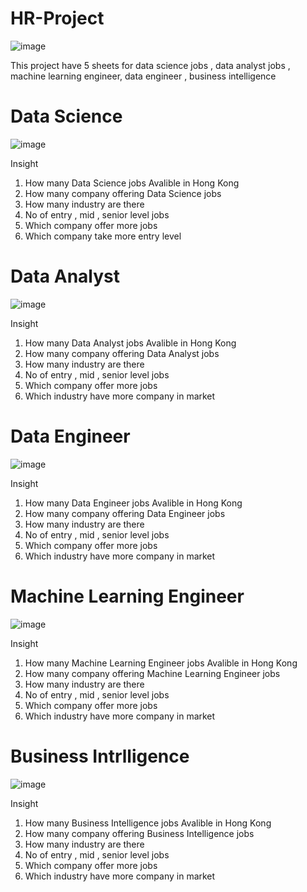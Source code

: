# HR-Project

![image](https://user-images.githubusercontent.com/75209200/213913251-aff46799-39bf-40e0-abe4-7746aa40c37e.png)

This project have 5 sheets for data science jobs , data analyst jobs , machine learning engineer, data engineer , business intelligence

# Data Science 

![image](https://user-images.githubusercontent.com/75209200/213913413-da03239c-7385-437a-9834-3944d6c57713.png)

Insight

1. How many Data Science jobs Avalible in Hong Kong
2. How many company offering Data Science jobs
3. How many industry are there
4. No of entry , mid , senior level jobs
5. Which company offer more jobs
6. Which company take more entry level 

# Data Analyst

![image](https://user-images.githubusercontent.com/75209200/213913630-6faa5285-61a2-4327-a82f-8218228f1d2e.png)

Insight

1. How many Data Analyst jobs Avalible in Hong Kong
2. How many company offering Data Analyst jobs
3. How many industry are there
4. No of entry , mid , senior level jobs
5. Which company offer more jobs
6. Which industry have more company in market

# Data Engineer

![image](https://user-images.githubusercontent.com/75209200/213913737-71826b90-6f2c-49f4-9248-abbc47c7413e.png)

Insight

1. How many Data Engineer jobs Avalible in Hong Kong
2. How many company offering Data Engineer jobs
3. How many industry are there
4. No of entry , mid , senior level jobs
5. Which company offer more jobs
6. Which industry have more company in market

# Machine Learning Engineer

![image](https://user-images.githubusercontent.com/75209200/213913801-123203e2-2ae6-42af-afc7-d08774b9cd24.png)


Insight

1. How many Machine Learning Engineer jobs Avalible in Hong Kong
2. How many company offering Machine Learning Engineer jobs
3. How many industry are there
4. No of entry , mid , senior level jobs
5. Which company offer more jobs
6. Which industry have more company in market

# Business Intrlligence

![image](https://user-images.githubusercontent.com/75209200/213913850-cd5c90cb-373b-4460-b6c9-a3fdbf273b5f.png)

Insight

1. How many Business Intelligence jobs Avalible in Hong Kong
2. How many company offering Business Intelligence jobs
3. How many industry are there
4. No of entry , mid , senior level jobs
5. Which company offer more jobs
6. Which industry have more company in market






